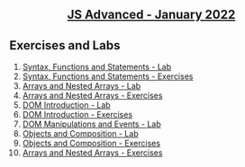 ## <a href= "https://softuni.bg/trainings/3588/js-advanced-january-2022"> <p align="center"> JS Advanced - January 2022 </p></a>





## Exercises and Labs 
1. <a href= "https://github.com/NikolovDaniel/Software-University--SoftUni-/tree/main/JavaScript%20Course/JS%20-%20Advanced/Syntax%2C%20Functions%20and%20Statements%20-%20Lab"> Syntax, Functions and Statements - Lab </a>
2. <a href= "https://github.com/NikolovDaniel/Software-University--SoftUni-/tree/main/JavaScript%20Course/JS%20-%20Advanced/Syntax%2C%20Functions%20and%20Statements%20-%20Exercises"> Syntax, Functions and Statements - Exercises </a>
3. <a href="https://github.com/NikolovDaniel/Software-University--SoftUni-/tree/main/JavaScript%20Course/JS%20-%20Advanced/Arrays%20and%20Nested%20Arrays%20-%20Lab"> Arrays and Nested Arrays - Lab </a>
4. <a href="https://github.com/NikolovDaniel/Software-University--SoftUni-/tree/main/JavaScript%20Course/JS%20-%20Advanced/Arrays%20and%20Nested%20Arrays%20-%20Exercises"> Arrays and Nested Arrays - Exercises </a>
5. <a href="https://github.com/NikolovDaniel/Software-University--SoftUni-/tree/main/JavaScript%20Course/JS%20-%20Advanced/DOM%20Introduction%20-%20Lab"> DOM Introduction - Lab </a>
6. <a href="https://github.com/NikolovDaniel/Software-University--SoftUni-/tree/main/JavaScript%20Course/JS%20-%20Advanced/DOM%20Introduction%20-%20Exercises"> DOM Introduction - Exercises </a>
7. <a href="https://github.com/NikolovDaniel/Software-University--SoftUni-/tree/main/JavaScript%20Course/JS%20-%20Advanced/DOM%20Manipulations%20and%20Events%20-%20Lab"> DOM Manipulations and Events - Lab </a>
8. <a href="https://github.com/NikolovDaniel/Software-University--SoftUni-/tree/main/JavaScript%20Course/JS%20-%20Advanced/Objects%20and%20Composition%20-%20Lab"> Objects and Composition - Lab </a>
9. <a href="https://github.com/NikolovDaniel/Software-University--SoftUni-/tree/main/JavaScript%20Course/JS%20-%20Advanced/Objects%20and%20Composition%20-%20Exercises"> Objects and Composition - Exercises </a>
10. <a href="https://github.com/NikolovDaniel/Software-University--SoftUni-/tree/main/JavaScript%20Course/JS%20-%20Advanced/Arrays%20and%20Nested%20Arrays%20-%20Exercises"> Arrays and Nested Arrays - Exercises </a>
